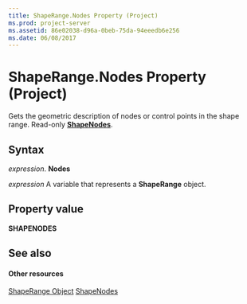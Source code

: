 ```yaml
---
title: ShapeRange.Nodes Property (Project)
ms.prod: project-server
ms.assetid: 86e02038-d96a-0beb-75da-94eeedb6e256
ms.date: 06/08/2017
---
```



# ShapeRange.Nodes Property (Project)
Gets the geometric description of nodes or control points in the shape range. Read-only  **[ShapeNodes](http://msdn.microsoft.com/en-us/library/office/ff822109%28v=office.15%29)**.

## Syntax

 _expression_. **Nodes**

 _expression_ A variable that represents a **ShapeRange** object.


## Property value

 **SHAPENODES**


## See also


#### Other resources


[ShapeRange Object](Project.shaperange.md)
[ShapeNodes](http://msdn.microsoft.com/en-us/library/office/ff822109%28v=office.15%29)
